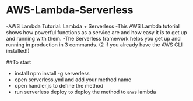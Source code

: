 # AWS-Lambda-Serverless
-AWS Lambda Tutorial: Lambda + Serverless
-This AWS Lambda tutorial shows how powerful functions as a 
service are and how easy it is to get up and running with them. 
-The Serverless framework helps you get up and running in production in 3 commands.
(2 if you already have the AWS CLI installed!)

##To start
- install npm install -g serverless
- open serverless.yml and add your method name 
- open handler.js to define the method
- run serverless deploy to deploy the method to aws lambda 

